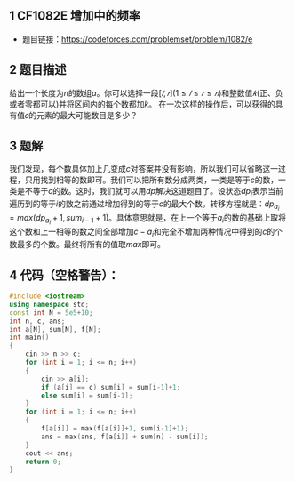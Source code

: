 ## 1 CF1082E 增加中的频率
- 题目链接：https://codeforces.com/problemset/problem/1082/e

## 2 题目描述
给出一个长度为$n$的数组$a$。你可以选择一段$[𝑙,𝑟](1≤𝑙≤𝑟≤𝑛)$和整数值$𝑘$(正、负或者零都可以)并将区间内的每个数都加$k$。
在一次这样的操作后，可以获得的具有值𝑐的元素的最大可能数目是多少？

## 3 题解

我们发现，每个数具体加上几变成$c$对答案并没有影响，所以我们可以省略这一过程，只用找到相等的数即可。我们可以把所有数分成两类，一类是等于$c$的数，一类是不等于$c$的数。这时，我们就可以用$dp$解决这道题目了。设状态$dp_i$表示当前遍历到的等于$i$的数之前通过增加得到的等于$c$的最大个数。转移方程就是：$dp_{a_i} = max(dp_{a_i}+1, sum_{i-1} + 1)$。具体意思就是，在上一个等于$a_i$的数的基础上取将这个数和上一相等的数之间全部增加$c - a_i$和完全不增加两种情况中得到的$c$的个数最多的个数。最终将所有的值取$max$即可。

## 4 代码（空格警告）：

```c++
#include <iostream>
using namespace std;
const int N = 5e5+10;
int n, c, ans;
int a[N], sum[N], f[N];
int main()
{
    cin >> n >> c;
    for (int i = 1; i <= n; i++)
    {
        cin >> a[i];
        if (a[i] == c) sum[i] = sum[i-1]+1;
        else sum[i] = sum[i-1];
    }
    for (int i = 1; i <= n; i++)
    {
        f[a[i]] = max(f[a[i]]+1, sum[i-1]+1);
        ans = max(ans, f[a[i]] + sum[n] - sum[i]);
    }
    cout << ans;
    return 0;
}
```

